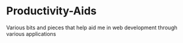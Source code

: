 Productivity-Aids
=================

Various bits and pieces that help aid me in web development through various applications